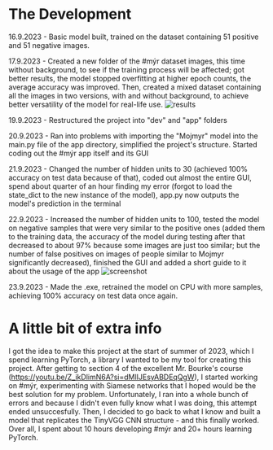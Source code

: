# The Development
16.9.2023 - Basic model built, trained on the dataset containing 51 positive and 51 negative images.

17.9.2023 - Created a new folder of the #mýr dataset images, this time without background, to see if the training process will be affected; got better results, the model stopped overfitting at higher epoch counts, the average accuracy was improved. Then, created a mixed dataset containing all the images in two versions, with and without background, to achieve better versatility of the model for real-life use.
![results](https://github.com/PopeCorn/myr/assets/117516270/63141241-2063-4a30-92dd-edf73ee4629e)

19.9.2023 - Restructured the project into "dev" and "app" folders

20.9.2023 - Ran into problems with importing the "Mojmyr" model into the main.py file of the app directory, simplified the project's structure. Started coding out the #mýr app itself and its GUI 

21.9.2023 - Changed the number of hidden units to 30 (achieved 100% accuracy on test data because of that), coded out almost the entire GUI, spend about quarter of an hour finding my error (forgot to load the state_dict to the new instance of the model), app.py now outputs the model's prediction in the terminal

22.9.2023 - Increased the number of hidden units to 100, tested the model on negative samples that were very similar to the positive ones (added them to the training data, the accuracy of the model during testing after that decreased to about 97% because some images are just too similar; but the number of false positives on images of people similar to Mojmyr significantly decreased), finished the GUI and added a short guide to it about the usage of the app
![screenshot](https://github.com/PopeCorn/myr/assets/117516270/0595e06d-e0b4-41d3-a863-3c0f825a4eda)

23.9.2023 - Made the .exe, retrained the model on CPU with more samples, achieving 100% accuracy on test data once again.

# A little bit of extra info
I got the idea to make this project at the start of summer of 2023, which I spend learning PyTorch, a library I wanted to be my tool for creating this project. After getting to section 4 of the excellent Mr. Bourke's course (https://youtu.be/Z_ikDlimN6A?si=dMlIJEsyABDEqQgW), I started working on #mýr, experimenting with Siamese networks that I hoped would be the best solution for my problem. Unfortunately, I ran into a whole bunch of errors and because I didn't even fully know what I was doing, this attempt ended unsuccesfully. Then, I decided to go back to what I know and built a model that replicates the TinyVGG CNN structure - and this finally worked. Over all, I spent about 10 hours developing #mýr and 20+ hours learning PyTorch.
